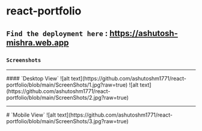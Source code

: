 # react-portfolio


## `Find the deployment here` : https://ashutosh-mishra.web.app

### `Screenshots`
<hr/>
#### `Desktop View`
![alt text](https://github.com/ashutoshm1771/react-portfolio/blob/main/ScreenShots/1.jpg?raw=true)
![alt text](https://github.com/ashutoshm1771/react-portfolio/blob/main/ScreenShots/2.jpg?raw=true)
<hr/>
# `Mobile View`
![alt text](https://github.com/ashutoshm1771/react-portfolio/blob/main/ScreenShots/3.jpg?raw=true)
